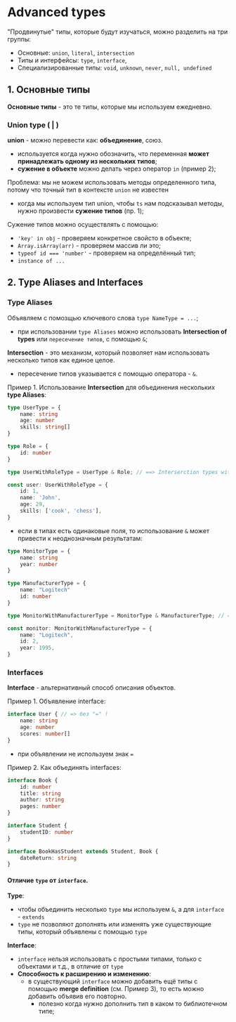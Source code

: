 # Advanced types
"Продвинутые" типы, которые будут изучаться, можно разделить на три группы:
- Основные: `union`, `literal`, `intersection`
- Типы и интерфейсы: `type`, `interface`,
- Специализированные типы: `void`, `unknown`, `never`, `null, undefined`

## 1. Основные типы
**Основные типы** - это те типы, которые мы используем ежедневно. 

### Union type ( | )
**union** - можно перевести как: **объединение**, союз.

- используется когда нужно обозначить, что переменная **может принадлежать одному из нескольких типов**;
- **сужение в объекте** можно делать через оператор `in` (пример 2);

Проблема: мы не можем использовать методы определенного типа, потому что точный тип в контексте `union` не известен 
- когда мы используем тип union, чтобы `ts` нам подсказывал методы, нужно произвести **сужение типов** (пр. 1);

Сужение типов можно осуществлять с помощью:
- `'key' in obj` - проверяем конкретное свойсто в объекте;
- `Array.isArray(arr)` - проверяем массив ли это;
- `typeof id === 'number'` - проверяем на определённый тип;
- `instance of ...`


## 2. Type Aliases and Interfaces

### Type Aliases
Объявляем с помозщью ключевого слова `type NameType = ...`;

-  при использовании `type Aliases` можно использовать **Intersection of types** или `пересечение типов`, с помощью `&`;

**Intersection** - это механизм, который позволяет нам использовать несколько типов как единое целое.
- пересечение типов указывается с помощью оператора - `&`.

Пример 1. Использование **Intersection** для объединения нескольких **type Aliases**:
```ts
type UserType = {
    name: string
    age: number
    skills: string[]
}

type Role = {
    id: number
}

type UserWithRoleType = UserType & Role; // ==> Interserction types with &!

const user: UserWithRoleType = {
    id: 1,
    name: 'John',
    age: 29,
    skills: ['cook', 'chess'],
}
```
- если в типах есть одинаковые поля, то использование `&` может привести к неоднозначным результатам:
```ts
type MonitorType = {
    name: string
    year: number
}

type ManufacturerType = {
    name: "Logitech"
    id: number
}

type MonitorWithManufacturerType = MonitorType & ManufacturerType; // => ?

const monitor: MonitorWithManufacturerType = {
    name: "Logitech",
    id: 2,
    year: 1995,
}
```

### Interfaces
**Interface** - альтернативный способ описания объектов.

Пример 1. Объявление interface:
```ts
interface User { // => без "=" !
    name: string
    age: number
    scores: number[]
}
```
- при объявлении не используем знак `=`

Пример 2. Как объединять interfaces:
```ts
interface Book {
    id: number
    title: string
    author: string
    pages: number
}

interface Student {
    studentID: number
}

interface BookHasStudent extends Student, Book {
    dateReturn: string
}
```

#### Отличие `type` от `interface`.
**Type**:
- чтобы объединить несколько `type` мы используем `&`, а для `interface` - `extends`
- `type` не позволяют дополнять или изменять уже существующие типы, который объявлены с помощью `type` 

**Interface**:
- `interface` нельзя использовать с простыми типами, только с объектами и т.д., в отличие от `type`
- **Способность к расширению и изменению**: 
  - в существующий `interface` можно добавить ещё типы с помощью **merge definition** (см. Пример 3), то есть можно добавить объявив его повторно.
    - полезно когда нужно дополнить тип в каком то библиотечном типе;


